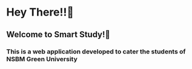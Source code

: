 <h1>Hey There!!🌝</h1>
<h2>Welcome to Smart Study!📖</h2>

<h3>This is a web application developed to cater the students of NSBM Green University</h3>


